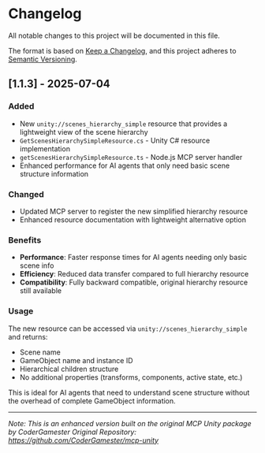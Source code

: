 # Changelog

All notable changes to this project will be documented in this file.

The format is based on [Keep a Changelog](https://keepachangelog.com/en/1.0.0/),
and this project adheres to [Semantic Versioning](https://semver.org/spec/v2.0.0.html).

## [1.1.3] - 2025-07-04

### Added
- New `unity://scenes_hierarchy_simple` resource that provides a lightweight view of the scene hierarchy
- `GetScenesHierarchySimpleResource.cs` - Unity C# resource implementation
- `getScenesHierarchySimpleResource.ts` - Node.js MCP server handler
- Enhanced performance for AI agents that only need basic scene structure information

### Changed
- Updated MCP server to register the new simplified hierarchy resource
- Enhanced resource documentation with lightweight alternative option

### Benefits
- **Performance**: Faster response times for AI agents needing only basic scene info
- **Efficiency**: Reduced data transfer compared to full hierarchy resource
- **Compatibility**: Fully backward compatible, original hierarchy resource still available

### Usage
The new resource can be accessed via `unity://scenes_hierarchy_simple` and returns:
- Scene name
- GameObject name and instance ID
- Hierarchical children structure
- No additional properties (transforms, components, active state, etc.)

This is ideal for AI agents that need to understand scene structure without the overhead of complete GameObject information.

---

*Note: This is an enhanced version built on the original MCP Unity package by CoderGamester*
*Original Repository: https://github.com/CoderGamester/mcp-unity*